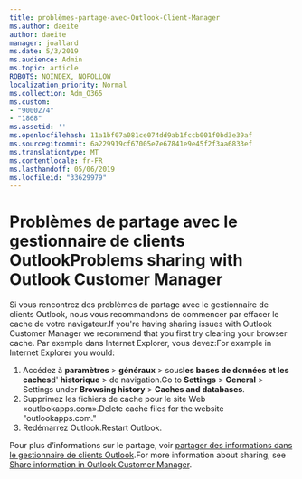 ```yaml
---
title: problèmes-partage-avec-Outlook-Client-Manager
ms.author: daeite
author: daeite
manager: joallard
ms.date: 5/3/2019
ms.audience: Admin
ms.topic: article
ROBOTS: NOINDEX, NOFOLLOW
localization_priority: Normal
ms.collection: Adm_O365
ms.custom:
- "9000274"
- "1868"
ms.assetid: ''
ms.openlocfilehash: 11a1bf07a081ce074dd9ab1fccb001f0bd3e39af
ms.sourcegitcommit: 6a229919cf67005e7e67841e9e45f2f3aa6833ef
ms.translationtype: MT
ms.contentlocale: fr-FR
ms.lasthandoff: 05/06/2019
ms.locfileid: "33629979"
---
```

# <a name="problems-sharing-with-outlook-customer-manager"></a><span data-ttu-id="75a87-102">Problèmes de partage avec le gestionnaire de clients Outlook</span><span class="sxs-lookup"><span data-stu-id="75a87-102">Problems sharing with Outlook Customer Manager</span></span> 

<span data-ttu-id="75a87-103">Si vous rencontrez des problèmes de partage avec le gestionnaire de clients Outlook, nous vous recommandons de commencer par effacer le cache de votre navigateur.</span><span class="sxs-lookup"><span data-stu-id="75a87-103">If you're having sharing issues with Outlook Customer Manager we recommend that you first try clearing your browser cache.</span></span> <span data-ttu-id="75a87-104">Par exemple dans Internet Explorer, vous devez:</span><span class="sxs-lookup"><span data-stu-id="75a87-104">For example in Internet Explorer you would:</span></span>
1. <span data-ttu-id="75a87-105">Accédez à **paramètres** > **généraux** > sous**les bases de données et les caches**d' **historique** > de navigation.</span><span class="sxs-lookup"><span data-stu-id="75a87-105">Go to **Settings** > **General** > Settings under **Browsing history** > **Caches and databases**.</span></span>
2. <span data-ttu-id="75a87-106">Supprimez les fichiers de cache pour le site Web «outlookapps.com».</span><span class="sxs-lookup"><span data-stu-id="75a87-106">Delete cache files for the website "outlookapps.com."</span></span>
3. <span data-ttu-id="75a87-107">Redémarrez Outlook.</span><span class="sxs-lookup"><span data-stu-id="75a87-107">Restart Outlook.</span></span>

<span data-ttu-id="75a87-108">Pour plus d’informations sur le partage, voir [partager des informations dans le gestionnaire de clients Outlook](https://support.office.com/article/4f26cc69-67da-4cd5-b344-02d1a4799310%20).</span><span class="sxs-lookup"><span data-stu-id="75a87-108">For more information about sharing, see [Share information in Outlook Customer Manager](https://support.office.com/article/4f26cc69-67da-4cd5-b344-02d1a4799310%20).</span></span> 